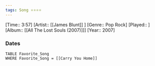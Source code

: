 ```yaml
---
tags: Song ⭐⭐⭐⭐ 
---
```

[Time:: 3:57]
[Artist:: [[James Blunt]] ]
[Genre:: Pop Rock]
[Played:: ]
[Album:: [[All The Lost Souls (2007)]]]
[Year:: 2007]
### Dates
````dataview
TABLE Favorite_Song
WHERE Favorite_Song = [[Carry You Home]]
````